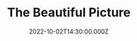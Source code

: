 ---
video:
  type: vimeo
  id: 756425691
speaker:
  permalink: bart-wilkins
  name: Bart Wilkins
title: The Beautiful Picture
image: https://i.imgur.com/wiDEEyc.png
date: 2022-10-02T14:30:00.000Z
series: "family-network"
---
